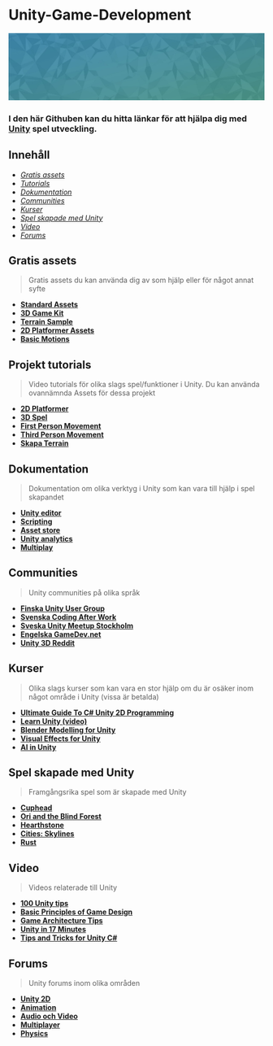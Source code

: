 Unity-Game-Development
======================

![Header](header.jpg)

### I den här Githuben kan du hitta länkar för att hjälpa dig med [Unity](https://unity.com/) spel utveckling.

## Innehåll

* *[Gratis assets](#gratis-assets)*
* *[Tutorials](#tutorials)*
* *[Dokumentation](#dokumentation)*
* *[Communities](#communities)*
* *[Kurser](#kurser)*
* *[Spel skapade med Unity](#spel-skapade-med-unity)*
* *[Video](#video)*
* *[Forums](#forums)*


## Gratis assets

>Gratis assets du kan använda dig av som hjälp eller för något annat syfte
* **[Standard Assets](https://assetstore.unity.com/packages/essentials/asset-packs/standard-assets-for-unity-2018-4-32351)**
* **[3D Game Kit](https://assetstore.unity.com/packages/templates/tutorials/3d-game-kit-115747)**
* **[Terrain Sample](https://assetstore.unity.com/packages/3d/environments/landscapes/terrain-sample-asset-pack-145808)**
* **[2D Platformer Assets](https://assetstore.unity.com/packages/2d/environments/free-platform-game-assets-85838)**
* **[Basic Motions](https://assetstore.unity.com/packages/3d/animations/basic-motions-free-154271)**


## Projekt tutorials
>Video tutorials för olika slags spel/funktioner i Unity. Du kan använda ovannämnda Assets för dessa projekt
* **[2D Platformer](https://www.youtube.com/watch?v=on9nwbZngyw)**
* **[3D Spel](https://www.youtube.com/watch?v=n0GQL5JgJcY)**
* **[First Person Movement](https://www.youtube.com/watch?v=n0GQL5JgJcY)**
* **[Third Person Movement](https://www.youtube.com/watch?v=4HpC--2iowE)**
* **[Skapa Terrain](https://www.youtube.com/watch?v=MWQv2Bagwgk)**


## Dokumentation

>Dokumentation om olika verktyg i Unity som kan vara till hjälp i spel skapandet
 * **[Unity editor](https://docs.unity3d.com/Manual/index.html)**
 * **[Scripting](https://docs.unity3d.com/ScriptReference/index.html)**
 * **[Asset store](https://docs.unity3d.com/Manual/AssetStore.html)**
 * **[Unity analytics](https://docs.unity.com/analytics/UnityAnalytics.html)**
 * **[Multiplay](https://docs.unity.com/multiplay/shared/welcome-to-multiplay.html)**


## Communities

>Unity communities på olika språk
* **[Finska Unity User Group](http://www.meetup.com/Finland-Unity-User-Group/)**
* **[Svenska Coding After Work](http://www.codingafterwork.se/)**
* **[Sveska Unity Meetup Stockholm](http://www.codingafterwork.se/)**
* **[Engelska GameDev.net](https://www.gamedev.net/)**
* **[Unity 3D Reddit](https://www.reddit.com/r/Unity3D/)**


## Kurser

>Olika slags kurser som kan vara en stor hjälp om du är osäker inom något område i Unity (vissa är betalda)
* **[Ultimate Guide To C# Unity 2D Programming](https://www.skillshare.com/classes/The-Ultimate-Guide-To-C-Unity-2D-Programming-2022/2067738593?via=browse-rating-unity-3d-layout-grid)**
* **[Learn Unity (video)](https://www.youtube.com/watch?v=pwZpJzpE2lQ)**
* **[Blender Modelling for Unity](https://www.udemy.com/course/learn-blender-3d-modeling-for-unity-video-game-development/)**
* **[Visual Effects for Unity](https://www.udemy.com/course/vfx-for-games-in-unity-beginner-to-intermediate/)**
* **[AI in Unity](https://www.udemy.com/course/vfx-for-games-in-unity-beginner-to-intermediate/)**


## Spel skapade med Unity

>Framgångsrika spel som är skapade med Unity
* **[Cuphead](https://store.steampowered.com/app/268910/Cuphead/)**
* **[Ori and the Blind Forest](https://store.steampowered.com/app/261570/Ori_and_the_Blind_Forest/)**
* **[Hearthstone](https://playhearthstone.com/en-us)**
* **[Cities: Skylines](https://www.citiesskylines.com/)**
* **[Rust](https://rust.facepunch.com/)**


## Video

>Videos relaterade till Unity
* **[100 Unity tips](https://www.youtube.com/watch?v=thA3zv0IoUM)**
* **[Basic Principles of Game Design](https://www.youtube.com/watch?v=G8AT01tuyrk)**
* **[Game Architecture Tips](https://www.youtube.com/watch?v=pRjTM3pzqDw)**
* **[Unity in 17 Minutes](https://www.youtube.com/watch?v=E6A4WvsDeLE)**
* **[Tips and Tricks for Unity C#](https://www.youtube.com/watch?v=2tjf_QAVfpM)**

## Forums

>Unity forums inom olika områden
* **[Unity 2D](https://forum.unity.com/forums/2d.53/)**
* **[Animation](https://forum.unity.com/forums/animation.52/)**
* **[Audio och Video](https://forum.unity.com/forums/audio-video.74/)**
* **[Multiplayer](https://forum.unity.com/forums/multiplayer.26/)**
* **[Physics](https://forum.unity.com/forums/physics.78/)**

